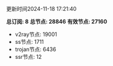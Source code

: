 更新时间2024-11-18 17:21:40

**总订阅: 8**
**总节点: 28846**
**有效节点: 27160**
- v2ray节点: 19001
- ss节点: 1711
- trojan节点: 6436
- ssr节点: 12

